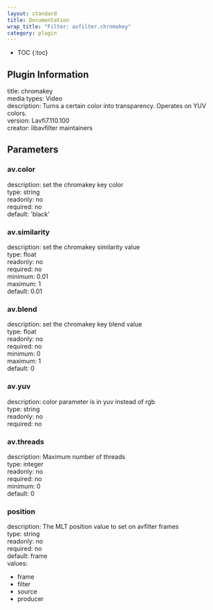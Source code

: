 ```yaml
---
layout: standard
title: Documentation
wrap_title: "Filter: avfilter.chromakey"
category: plugin
---
```

* TOC
{:toc}

## Plugin Information

title: chromakey  
media types:
Video  
description: Turns a certain color into transparency. Operates on YUV colors.  
version: Lavfi7.110.100  
creator: libavfilter maintainers  

## Parameters

### av.color

  
description:
set the chromakey key color  
type: string  
readonly: no  
required: no  
default: 'black'  

### av.similarity

  
description:
set the chromakey similarity value  
type: float  
readonly: no  
required: no  
minimum: 0.01  
maximum: 1  
default: 0.01  

### av.blend

  
description:
set the chromakey key blend value  
type: float  
readonly: no  
required: no  
minimum: 0  
maximum: 1  
default: 0  

### av.yuv

  
description:
color parameter is in yuv instead of rgb  
type: string  
readonly: no  
required: no  

### av.threads

  
description:
Maximum number of threads  
type: integer  
readonly: no  
required: no  
minimum: 0  
default: 0  

### position

  
description:
The MLT position value to set on avfilter frames  
type: string  
readonly: no  
required: no  
default: frame  
values:  

* frame
* filter
* source
* producer

